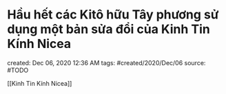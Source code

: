 # Hầu hết các Kitô hữu Tây phương sử dụng một bản sửa đổi của Kinh Tin Kính Nicea

created: Dec 06, 2020 12:36 AM
tags: #created/2020/Dec/06
source: #TODO

[[Kinh Tin Kính Nicea]]